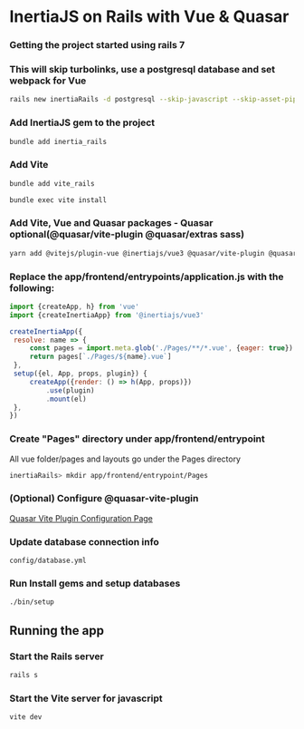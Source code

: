 # InertiaJS on Rails with Vue & Quasar

### Getting the project started using rails 7

### This will skip turbolinks, use a postgresql database and set webpack for Vue

   ```bash
   rails new inertiaRails -d postgresql --skip-javascript --skip-asset-pipeline
   ```

### Add InertiaJS gem to the project

   ```bash
   bundle add inertia_rails
   ```

### Add Vite

   ```bash
   bundle add vite_rails
   ```

   ```bash 
   bundle exec vite install
   ```

### Add Vite, Vue and Quasar packages - Quasar optional(@quasar/vite-plugin @quasar/extras sass)

   ```bash
   yarn add @vitejs/plugin-vue @inertiajs/vue3 @quasar/vite-plugin @quasar/extras sass vue
   ```

### Replace the app/frontend/entrypoints/application.js with the following:

   ```javascript
   import {createApp, h} from 'vue'
import {createInertiaApp} from '@inertiajs/vue3'

createInertiaApp({
    resolve: name => {
        const pages = import.meta.glob('./Pages/**/*.vue', {eager: true})
        return pages[`./Pages/${name}.vue`]
    },
    setup({el, App, props, plugin}) {
        createApp({render: () => h(App, props)})
            .use(plugin)
            .mount(el)
    },
})
   ```

### Create "Pages" directory under app/frontend/entrypoint

All vue folder/pages and layouts go under the Pages directory

   ```bash
   inertiaRails> mkdir app/frontend/entrypoint/Pages
   ```

### (Optional) Configure @quasar-vite-plugin

[Quasar Vite Plugin Configuration Page](https://quasar.dev/start/vite-plugin)

### Update database connection info

   ```
   config/database.yml
   ```

### Run Install gems and setup databases

   ```bash
   ./bin/setup
   ```

## Running the app

### Start the Rails server

```bash 
rails s
```

### Start the Vite server for javascript

```bash 
vite dev
```

